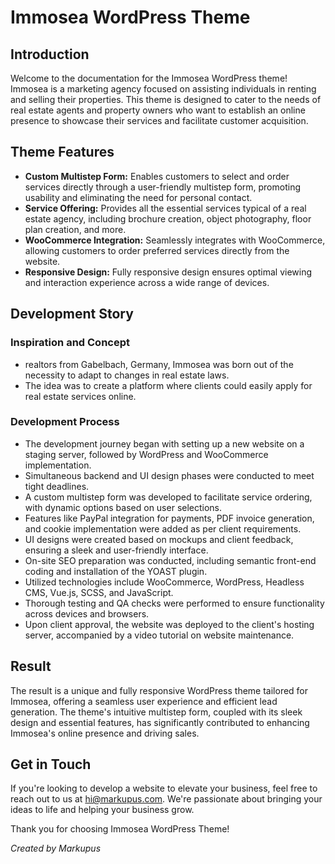 # Immosea WordPress Theme

## Introduction
Welcome to the documentation for the Immosea WordPress theme! Immosea is a marketing agency focused on assisting individuals in renting and selling their properties. This theme is designed to cater to the needs of real estate agents and property owners who want to establish an online presence to showcase their services and facilitate customer acquisition.

## Theme Features
- **Custom Multistep Form:** Enables customers to select and order services directly through a user-friendly multistep form, promoting usability and eliminating the need for personal contact.
- **Service Offering:** Provides all the essential services typical of a real estate agency, including brochure creation, object photography, floor plan creation, and more.
- **WooCommerce Integration:** Seamlessly integrates with WooCommerce, allowing customers to order preferred services directly from the website.
- **Responsive Design:** Fully responsive design ensures optimal viewing and interaction experience across a wide range of devices.

## Development Story
### Inspiration and Concept
- realtors from Gabelbach, Germany, Immosea was born out of the necessity to adapt to changes in real estate laws.
- The idea was to create a platform where clients could easily apply for real estate services online.

### Development Process
- The development journey began with setting up a new website on a staging server, followed by WordPress and WooCommerce implementation.
- Simultaneous backend and UI design phases were conducted to meet tight deadlines.
- A custom multistep form was developed to facilitate service ordering, with dynamic options based on user selections.
- Features like PayPal integration for payments, PDF invoice generation, and cookie implementation were added as per client requirements.
- UI designs were created based on mockups and client feedback, ensuring a sleek and user-friendly interface.
- On-site SEO preparation was conducted, including semantic front-end coding and installation of the YOAST plugin.
- Utilized technologies include WooCommerce, WordPress, Headless CMS, Vue.js, SCSS, and JavaScript.
- Thorough testing and QA checks were performed to ensure functionality across devices and browsers.
- Upon client approval, the website was deployed to the client's hosting server, accompanied by a video tutorial on website maintenance.

## Result
The result is a unique and fully responsive WordPress theme tailored for Immosea, offering a seamless user experience and efficient lead generation. The theme's intuitive multistep form, coupled with its sleek design and essential features, has significantly contributed to enhancing Immosea's online presence and driving sales.

## Get in Touch
If you're looking to develop a website to elevate your business, feel free to reach out to us at hi@markupus.com. We're passionate about bringing your ideas to life and helping your business grow.

Thank you for choosing Immosea WordPress Theme!

*Created by Markupus*